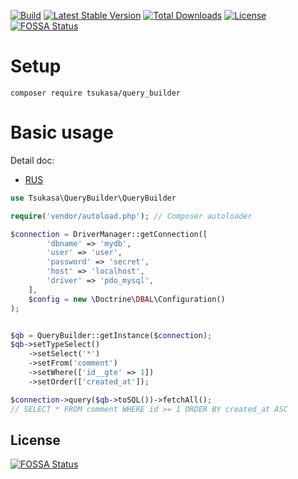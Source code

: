 [![Build](https://travis-ci.org/tsukasa-mixer/QueryBuilder.svg?branch=master)](https://packagist.org/packages/tsukasa/query_builder)
[![Latest Stable Version](https://poser.pugx.org/tsukasa/query_builder/v/stable)](https://packagist.org/packages/tsukasa/query_builder)
[![Total Downloads](https://poser.pugx.org/tsukasa/query_builder/downloads)](https://packagist.org/packages/tsukasa/query_builder)
[![License](https://poser.pugx.org/tsukasa/query_builder/license)](https://github.com/tsukasa/query_builder)
[![FOSSA Status](https://app.fossa.io/api/projects/git%2Bgithub.com%2Ftsukasa-mixer%2FQueryBuilder.svg?type=shield)](https://app.fossa.io/projects/git%2Bgithub.com%2Ftsukasa-mixer%2FQueryBuilder?ref=badge_shield)

# Setup
```
composer require tsukasa/query_builder
```

# Basic usage

Detail doc:
- [RUS](doc/ru/main.md)

```php
use Tsukasa\QueryBuilder\QueryBuilder

require('vendor/autoload.php'); // Composer autoloader

$connection = DriverManager::getConnection([
        'dbname' => 'mydb',
        'user' => 'user',
        'password' => 'secret',
        'host' => 'localhost',
        'driver' => 'pdo_mysql',
    ], 
    $config = new \Doctrine\DBAL\Configuration()
);


$qb = QueryBuilder::getInstance($connection);
$qb->setTypeSelect()
    ->setSelect('*')
    ->setFrom('comment')
    ->setWhere(['id__gte' => 1])
    ->setOrder(['created_at']);

$connection->query($qb->toSQL())->fetchAll();
// SELECT * FROM comment WHERE id >= 1 ORDER BY created_at ASC
```

## License
[![FOSSA Status](https://app.fossa.io/api/projects/git%2Bgithub.com%2Ftsukasa-mixer%2FQueryBuilder.svg?type=large)](https://app.fossa.io/projects/git%2Bgithub.com%2Ftsukasa-mixer%2FQueryBuilder?ref=badge_large)
